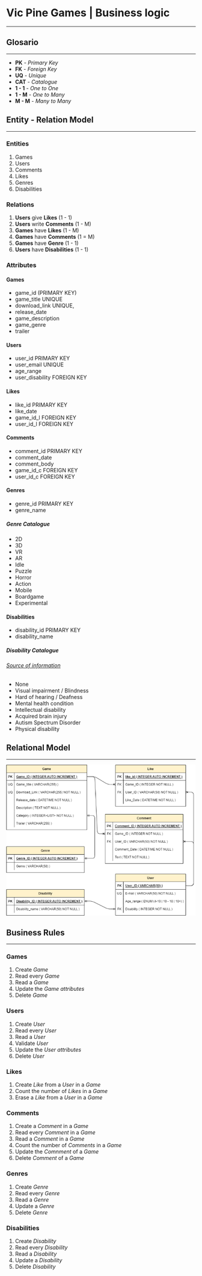 # Vic Pine Games | Business logic
---
## Glosario
---
- **PK** - _Primary Key_
- **FK** - _Foreign Key_
- **UQ** - _Unique_
- **CAT** - _Catalogue_
- **1 - 1** - _One to One_
- **1 - M** - _One to Many_
- **M - M** - _Many to Many_

## Entity - Relation Model
---
### Entities

1. Games
1. Users
1. Comments
1. Likes
1. Genres
1. Disabilities

### Relations

1. __Users__ give __Likes__ (1 - 1)
1. __Users__ write __Comments__ (1 - M)
1. __Games__ have __Likes__ (1 - M)
1. __Games__ have __Comments__ (1 = M)
1. __Games__ have __Genre__ (1 - 1)
1. __Users__ have __Disabilities__ (1 - 1)

### Attributes

#### Games

- game_id (PRIMARY KEY)
- game_title UNIQUE
- download_link UNIQUE,
- release_date
- game_description
- game_genre
- trailer 

#### Users

- user_id PRIMARY KEY
- user_email UNIQUE
- age_range
- user_disability FOREIGN KEY

#### Likes

- like_id PRIMARY KEY
- like_date 
- game_id_l FOREIGN KEY
- user_id_l FOREIGN KEY

#### Comments

- comment_id PRIMARY KEY
- comment_date
- comment_body
- game_id_c FOREIGN KEY
- user_id_c FOREIGN KEY

#### Genres

- genre_id PRIMARY KEY
- genre_name

##### Genre Catalogue

- 2D
- 3D
- VR
- AR
- Idle
- Puzzle
- Horror
- Action
- Mobile
- Boardgame
- Experimental

#### Disabilities

- disability_id PRIMARY KEY
- disability_name

##### Disability Catalogue
###### [Source of information](https://services.anu.edu.au/human-resources/respect-inclusion/different-types-of-disabilities)

- None
- Visual impairment / Blindness
- Hard of hearing / Deafness
- Mental health condition
- Intellectual disability
- Acquired brain injury
- Autism Spectrum Disorder
- Physical disability

## Relational Model
---
![DB Flowchart](Media/Diagrama_DB.png)

## Business Rules
---
### Games

1. Create _Game_ 
1. Read every _Game_
1. Read a _Game_
1. Update the _Game attributes_
1. Delete _Game_

### Users

1. Create _User_ 
1. Read every _User_
1. Read a _User_
1. Validate _User_
1. Update the _User attributes_
1. Delete _User_

### Likes

1. Create _Like_ from a _User_ in a _Game_
1. Count the number of _Likes_ in a _Game_
1. Erase a _Like_ from a _User_ in a _Game_

### Comments

1. Create a _Comment_ in a _Game_ 
1. Read every _Comment_ in a _Game_
1. Read a _Comment_ in a _Game_
1. Count the number of _Comments_ in a _Game_
1. Update the _Comnment_ of a _Game_
1. Delete _Comment_ of a _Game_

### Genres

1. Create _Genre_ 
1. Read every _Genre_
1. Read a _Genre_
1. Update a _Genre_
1. Delete _Genre_

### Disabilities

1. Create _Disability_ 
1. Read every _Disability_
1. Read a _Disability_
1. Update a _Disability_
1. Delete _Disability_

